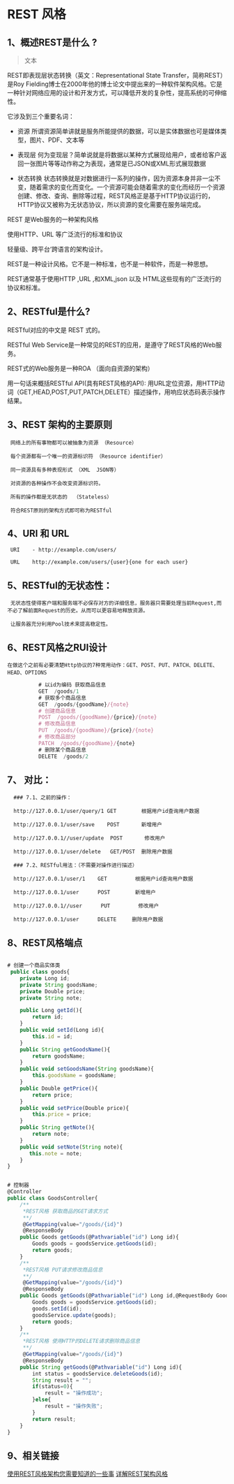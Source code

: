 # REST 风格

## 1、概述REST是什么 ?
> 文本

REST即表现层状态转换（英文：Representational State Transfer，简称REST）是Roy Fielding博士在2000年他的博士论文中提出来的一种软件架构风格。它是一种针对网络应用的设计和开发方式，可以降低开发的复杂性，提高系统的可伸缩性。

它涉及到三个重要名词：

+ 资源
所谓资源简单讲就是服务所能提供的数据，可以是实体数据也可是媒体类型，图片、PDF、文本等

+ 表现层
何为变现层？简单说就是将数据以某种方式展现给用户，或者给客户返回一张图片等等动作称之为表现，通常是已JSON或XML形式展现数据

+ 状态转换
 状态转换就是对数据进行一系列的操作，因为资源本身并非一尘不变，随着需求的变化而变化。一个资源可能会随着需求的变化而经历一个资源创建、修改、查询、删除等过程，REST风格正是基于HTTP协议运行的，HTTP协议又被称为无状态协议，所以资源的变化需要在服务端完成。

REST 是Web服务的一种架构风格

使用HTTP、URL 等广泛流行的标准和协议

轻量级、跨平台‘跨语言的架构设计。

REST是一种设计风格。它不是一种标准，也不是一种软件，而是一种思想。

REST通常基于使用HTTP ,URL ,和XML,json 以及 HTML这些现有的广泛流行的协议和标准。


## 2、RESTful是什么?

RESTful对应的中文是 REST 式的。

RESTful Web Service是一种常见的REST的应用，是遵守了REST风格的Web服务。

REST式的Web服务是一种ROA （面向自资源的架构）

用一句话来概括RESTful API(具有REST风格的API): 用URL定位资源，用HTTP动词（GET,HEAD,POST,PUT,PATCH,DELETE）描述操作，用响应状态码表示操作结果。

## 3、REST  架构的主要原则

     网络上的所有事物都可以被抽象为资源 （Resource）

     每个资源都有一个唯一的资源标识符 （Resource identifier）

     同一资源具有多种表现形式 （XML  JSON等）

     对资源的各种操作不会改变资源标识符。

     所有的操作都是无状态的  （Stateless）

     符合REST原则的架构方式即可称为RESTful

## 4、URI 和 URL

     URI    - http://example.com/users/

     URL    http://example.com/users/{user}{one for each user}

## 5、RESTful的无状态性：

     无状态性使得客户端和服务端不必保存对方的详细信息，服务器只需要处理当前Request,而不必了解前面Request的历史。从而可以更容易地释放资源。

     让服务器充分利用Pool技术来提高稳定性。


## 6、REST风格之RUI设计

    在做这个之前有必要清楚Http协议的7种常用动作：GET、POST、PUT、PATCH、DELETE、HEAD、OPTIONS

```javascript
          # 以id为编码 获取商品信息
          GET  /goods/1
          # 获取多个商品信息
          GET  /goods/{goodName}/{note}
          # 创建商品信息
          POST  /goods/{goodName}/{price}/{note}
          # 修改商品信息
          PUT  /goods/{goodName}/{price}/{note}
          # 修改商品部分
          PATCH  /goods/{goodName}/{note}
          # 删除某个商品信息
          DELETE  /goods/2
```

## 7、 对比：

      ### 7.1、之前的操作：

      http://127.0.0.1/user/query/1 GET        根据用户id查询用户数据

      http://127.0.0.1/user/save    POST       新增用户

      http://127.0.0.1//user/update  POST       修改用户

      http://127.0.0.1/user/delete   GET/POST  删除用户数据

      ### 7.2、RESTful用法：（不需要对操作进行描述）

      http://127.0.0.1/user/1    GET         根据用户id查询用户数据

      http://127.0.0.1/user      POST        新增用户

      http://127.0.0.1//user      PUT         修改用户

      http://127.0.0.1/user      DELETE     删除用户数据

## 8、REST风格端点

```javascript

# 创建一个商品实体类
 public class goods{
    private Long id;
    private String goodsName;
    private Double price;
    private String note;

    public Long getId(){
        return id;
    }
    public void setId(Long id){
        this.id = id;
    }
    public String getGoodsName(){
        return goodsName;
    }
    public void setGoodsName(String goodsName){
        this.goodsName = goodsName;
    }
    public Double getPrice(){
        return price;
    }
    public void setPrice(Double price){
        this.price = price;
    }
    public String getNote(){
        return note;
    }
    public void setNote(String note){
       this.note = note;
    }
}
```

```javascript

# 控制器
@Controller
public class GoodsController{
    /**
     *REST风格 获取商品的GET请求方式
     **/
     @GetMapping(value="/goods/{id}")
     @ResponseBody
    public Goods getGoods(@Pathvariable("id") Long id){
        Goods goods = goodsService.getGoods(id);
        return goods;
    }
    /**
     *REST风格 PUT请求修改商品信息
     **/
     @GetMapping(value="/goods/{id}")
     @ResponseBody
    public Goods getGoods(@Pathvariable("id") Long id,@RequestBody Goods goods){
        Goods goods = goodsService.getGoods(id);
        goods.setId(id);
        goodsService.update(goods);
        return goods;
    }
    /**
     *REST风格 使用HTTP的DELETE请求删除商品信息
     **/
     @GetMapping(value="/goods/{id}")
     @ResponseBody
    public String getGoods(@Pathvariable("id") Long id){
        int status = goodsService.deleteGoods(id);
        String result = "";
        if(status=0){
            result = "操作成功";
        }else{
            result = "操作失败";
        }
        return result;
    }
}

```
## 9、相关链接
[使用REST风格架构您需要知道的一些事](https://www.cnblogs.com/vipyoumay/p/8042924.html)
[详解REST架构风格](http://www.uml.org.cn/zjjs/201805142.asp)




